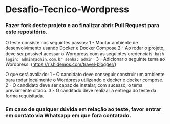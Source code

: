 # Desafio-Tecnico-Wordpress

### Fazer fork deste projeto e ao finalizar abrir Pull Request para este repositório.

O teste consiste nos seguintes passos: 
  1 - Montar ambiente de desenvolvimento usando Docker e Docker Compose
  2 - Ao rodar o projeto, deve ser possivel acessar o Wordpress com as seguintes credenciais:
    ```bash
      login: admin@admin.com.br
      senha: admin
    ```
  3 - Adicionar o seguinte tema ao Wordpress: (https://rishidemos.com/travel-blogger/)


O que será avaliado:
  1 - O candidato deve conseguir construir um ambiente para rodar localmente o Wordpress utilizando o docker e docker compose.
  2 - O candidato deve ser capaz de instalar, com sucesso, o tema previamente citado.
  3 - O canditado deve realizar a entrega do teste da forma requisitada.

### Em caso de qualquer dúvida em relação ao teste, favor entrar em contato via Whatsapp em que fora contatado. 

